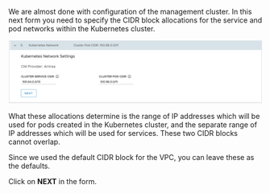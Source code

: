 We are almost done with configuration of the management cluster. In this next form you need to specify the CIDR block allocations for the service and pod networks within the Kubernetes cluster.

![](kubernetes-network-form.png)

What these allocations determine is the range of IP addresses which will be used for pods created in the Kubernetes cluster, and the separate range of IP addresses which will be used for services. These two CIDR blocks cannot overlap.

Since we used the default CIDR block for the VPC, you can leave these as the defaults.

Click on **NEXT** in the form.
